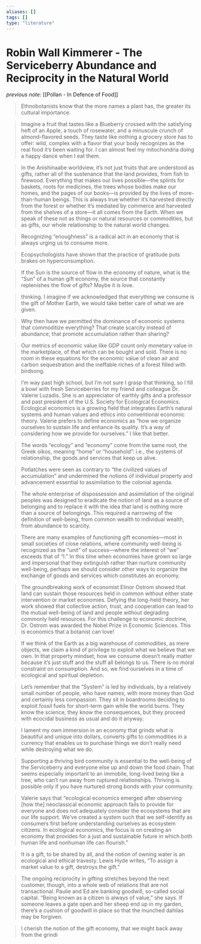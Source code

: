 ```yaml
---
aliases: []
tags: []
type: "literature"
---
```


# Robin Wall Kimmerer - The Serviceberry Abundance and Reciprocity in the Natural World

_previous note:_ [[Pollan - In Defence of Food]]

> Ethnobotanists know that the more names a plant has, the greater its cultural importance.

> Imagine a fruit that tastes like a Blueberry crossed with the satisfying heft of an Apple, a touch of rosewater, and a minuscule crunch of almond-flavored seeds. They taste like nothing a grocery store has to offer: wild, complex with a flavor that your body recognizes as the real food it’s been waiting for. I can almost feel my mitochondria doing a happy dance when I eat them.

> In the Anishinaabe worldview, it’s not just fruits that are understood as gifts, rather all of the sustenance that the land provides, from fish to firewood. Everything that makes our lives possible—the splints for baskets, roots for medicines, the trees whose bodies make our homes, and the pages of our books—is provided by the lives of more-than-human beings. This is always true whether it’s harvested directly from the forest or whether it’s mediated by commerce and harvested from the shelves of a store—it all comes from the Earth. When we speak of these not as things or natural resources or commodities, but as gifts, our whole relationship to the natural world changes.

> Recognizing “enoughness” is a radical act in an economy that is always urging us to consume more.

> Ecopsychologists have shown that the practice of gratitude puts brakes on hyperconsumption.

> If the Sun is the source of flow in the economy of nature, what is the “Sun” of a human gift economy, the source that constantly replenishes the flow of gifts? Maybe it is love.

> thinking. I imagine if we acknowledged that everything we consume is the gift of Mother Earth, we would take better care of what we are given.

> Why then have we permitted the dominance of economic systems that commoditize everything? That create scarcity instead of abundance, that promote accumulation rather than sharing?

> Our metrics of economic value like GDP count only monetary value in the marketplace, of that which can be bought and sold. There is no room in these equations for the economic value of clean air and carbon sequestration and the ineffable riches of a forest filled with birdsong.

> I’m way past high school, but I’m not sure I grasp that thinking, so I fill a bowl with fresh Serviceberries for my friend and colleague Dr. Valerie Luzadis. She is an appreciator of earthly gifts and a professor and past president of the U.S. Society for Ecological Economics. Ecological economics is a growing field that integrates Earth’s natural systems and human values and ethics into conventional economic theory. Valerie prefers to define economics as “how we organize ourselves to sustain life and enhance its quality. It’s a way of considering how we provide for ourselves.” I like that better.

> The words “ecology” and “economy” come from the same root, the Greek oikos, meaning “home” or “household”: i.e., the systems of relationship, the goods and services that keep us alive.

> Potlatches were seen as contrary to “the civilized values of accumulation” and undermined the notions of individual property and advancement essential to assimilation to the colonial agenda.

> The whole enterprise of dispossession and assimilation of the original peoples was designed to eradicate the notion of land as a source of belonging and to replace it with the idea that land is nothing more than a source of belongings. This required a narrowing of the definition of well-being, from common wealth to individual wealth, from abundance to scarcity.

> There are many examples of functioning gift economies—most in small societies of close relations, where community well-being is recognized as the “unit” of success—where the interest of “we” exceeds that of “I.” In this time when economies have grown so large and impersonal that they extinguish rather than nurture community well-being, perhaps we should consider other ways to organize the exchange of goods and services which constitutes an economy.

> The groundbreaking work of economist Elinor Ostrom showed that land can sustain those resources held in common without either state intervention or market economies. Defying the long-held theory, her work showed that collective action, trust, and cooperation can lead to the mutual well-being of land and people without degrading commonly held resources. For this challenge to economic doctrine, Dr. Ostrom was awarded the Nobel Prize in Economic Sciences. This is economics that a botanist can love!

> If we think of the Earth as a big warehouse of commodities, as mere objects, we claim a kind of privilege to exploit what we believe that we own. In that property mindset, how we consume doesn’t really matter because it’s just stuff and the stuff all belongs to us. There is no moral constraint on consumption. And so, we find ourselves in a time of ecological and spiritual depletion.

> Let’s remember that the “System” is led by individuals, by a relatively small number of people, who have names, with more money than God and certainly less compassion. They sit in boardrooms deciding to exploit fossil fuels for short-term gain while the world burns. They know the science, they know the consequences, but they proceed with ecocidal business as usual and do it anyway.

> I lament my own immersion in an economy that grinds what is beautiful and unique into dollars, converts gifts to commodities in a currency that enables us to purchase things we don’t really need while destroying what we do.

> Supporting a thriving bird community is essential to the well-being of the Serviceberry and everyone else up and down the food chain. That seems especially important to an immobile, long-lived being like a tree, who can’t run away from ruptured relationships. Thriving is possible only if you have nurtured strong bonds with your community.

> Valerie says that “ecological economics emerged after observing [how the] neoclassical economic approach fails to provide for everyone and does not adequately consider the ecosystems that are our life support. We’ve created a system such that we self-identify as consumers first before understanding ourselves as ecosystem citizens. In ecological economics, the focus is on creating an economy that provides for a just and sustainable future in which both human life and nonhuman life can flourish.”

> It is a gift, to be shared by all, and the notion of owning water is an ecological and ethical travesty. Lewis Hyde writes, “To assign a market value to a gift, destroys the gift.”

> The ongoing reciprocity in gifting stretches beyond the next customer, though, into a whole web of relations that are not transactional. Paulie and Ed are banking goodwill, so-called social capital. “Being known as a citizen is always of value,” she says. If someone leaves a gate open and her sheep end up in my garden, there’s a cushion of goodwill in place so that the munched dahlias may be forgiven.

> I cherish the notion of the gift economy, that we might back away from the grindi 